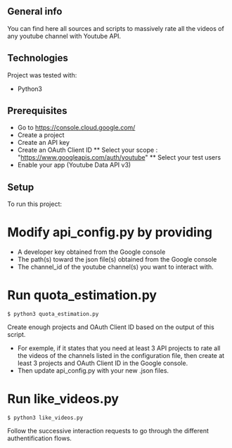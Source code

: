 ## General info
You can find here all sources and scripts to massively rate all the videos of any youtube channel with Youtube API.

## Technologies
Project was tested with:
* Python3

## Prerequisites
* Go to https://console.cloud.google.com/
* Create a project 
* Create an API key
* Create an OAuth Client ID
** Select your scope : "https://www.googleapis.com/auth/youtube"
** Select your test users
* Enable your app (Youtube Data API v3)

 
## Setup
To run this project:

# Modify api_config.py by providing
* A developer key obtained from the Google console
* The path(s) toward the json file(s) obtained from the Google console
* The channel_id of the youtube channel(s) you want to interact with.

# Run quota_estimation.py

```
$ python3 quota_estimation.py
```

Create enough projects and OAuth Client ID based on the output of this script.

* For exemple, if it states that you need at least 3 API projects to rate all the videos of the channels listed in the configuration file, then create at least 3 projects and OAuth Client ID in the Google console. 
* Then update api_config.py with your new .json files.


# Run like_videos.py
```
$ python3 like_videos.py
```
Follow the successive interaction requests to go through the different authentification flows.
